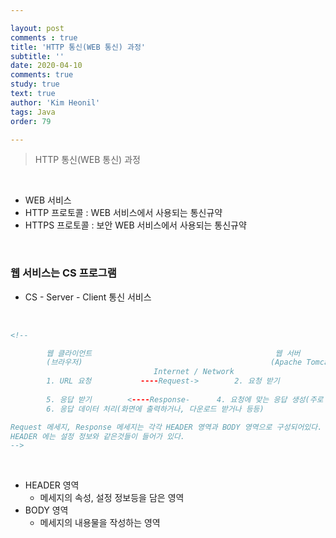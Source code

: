 ```yaml
---

layout: post
comments : true
title: 'HTTP 통신(WEB 통신) 과정'
subtitle: ''
date: 2020-04-10
comments: true
study: true
text: true
author: 'Kim Heonil'
tags: Java
order: 79

---
```


> HTTP 통신(WEB 통신) 과정

<br>

- WEB 서비스
- HTTP 프로토콜 : WEB 서비스에서 사용되는 통신규약
- HTTPS 프로토콜 : 보안 WEB 서비스에서 사용되는 통신규약

<br>

### 웹 서비스는 CS 프로그램

- CS - Server - Client 통신 서비스

<br>

``` html
<!--

		웹 클라이언트											웹 서버
		(브라우저)											(Apache Tomcat)
								Internet / Network
		1. URL 요청			----Request->		 2. 요청 받기
																		3. 요청 처리(요청에 적절한 작업 수행)
		5. 응답 받기		<----Response-		4. 요청에 맞는 응답 생성(주로 HTML)
		6. 응답 데이터 처리(화면에 출력하거나, 다운로드 받거나 등등)

Request 메세지, Response 메세지는 각각 HEADER 영역과 BODY 영역으로 구성되어있다.
HEADER 에는 설정 정보와 같은것들이 들어가 있다.
-->
```

<br>

- HEADER 영역
  - 메세지의 속성, 설정 정보등을 담은 영역
- BODY 영역
  - 메세지의 내용물을 작성하는 영역

<br><br>